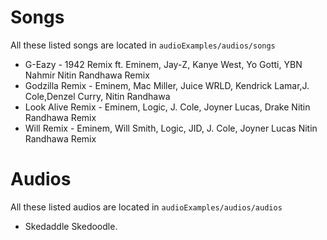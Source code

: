 # Songs

All these listed songs are located in `audioExamples/audios/songs`

- G-Eazy - 1942 Remix ft. Eminem, Jay-Z, Kanye West, Yo Gotti, YBN Nahmir Nitin Randhawa Remix
- Godzilla Remix - Eminem, Mac Miller, Juice WRLD, Kendrick Lamar,J. Cole,Denzel Curry, Nitin Randhawa
- Look Alive Remix - Eminem, Logic, J. Cole, Joyner Lucas, Drake Nitin Randhawa Remix
- Will Remix - Eminem, Will Smith, Logic, JID, J. Cole, Joyner Lucas Nitin Randhawa Remix

# Audios

All these listed audios are located in `audioExamples/audios/audios`

- Skedaddle Skedoodle.